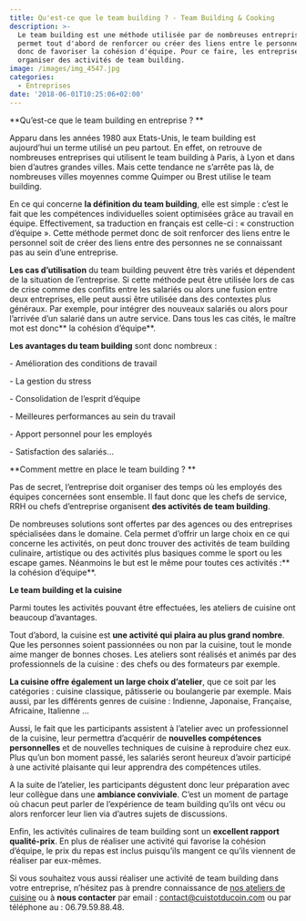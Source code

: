 ```yaml
---
title: Qu'est-ce que le team building ? - Team Building & Cooking
description: >-
  Le team building est une méthode utilisée par de nombreuses entreprises. Elle
  permet tout d'abord de renforcer ou créer des liens entre le personnel, et
  donc de favoriser la cohésion d'équipe. Pour ce faire, les entreprises doivent
  organiser des activités de team building.
image: /images/img_4547.jpg
categories:
  - Entreprises
date: '2018-06-01T10:25:06+02:00'
---
```

**Qu’est-ce que le team building en entreprise ?
**

Apparu dans les années 1980 aux Etats-Unis, le team building est aujourd’hui un terme utilisé un peu partout. En effet, on retrouve de nombreuses entreprises qui utilisent le team building à Paris, à Lyon et dans bien d’autres grandes villes. Mais cette tendance ne s’arrête pas là, de nombreuses villes moyennes comme Quimper ou Brest utilise le team building.

En ce qui concerne **la définition du team building**, elle est simple : c’est le fait que les compétences individuelles soient optimisées grâce au travail en équipe. Effectivement, sa traduction en français est celle-ci : « construction d’équipe ».  Cette méthode permet donc de soit renforcer des liens entre le personnel soit de créer des liens entre des personnes ne se connaissant pas au sein d’une entreprise. 

**Les cas d’utilisation** du team building peuvent être très variés et dépendent de la situation de l’entreprise. Si cette méthode peut être utilisée lors de cas de crise comme des conflits entre les salariés ou alors une fusion entre deux entreprises, elle peut aussi être utilisée dans des contextes plus généraux. Par exemple, pour intégrer des nouveaux salariés ou alors pour l’arrivée d’un salarié dans un autre service. Dans tous les cas cités, le maître mot est donc** la cohésion d’équipe**.

**Les avantages du team building** sont donc nombreux :

\-	Amélioration des conditions de travail

\-	La gestion du stress

\-	Consolidation de l’esprit d’équipe

\-	Meilleures performances au sein du travail

\-	Apport personnel pour les employés

\-	Satisfaction des salariés…

**Comment mettre en place le team building ?
**

Pas de secret, l’entreprise doit organiser des temps où les employés des équipes concernées sont ensemble. Il faut donc que les chefs de service, RRH ou chefs d’entreprise organisent **des activités de team building**.  

De nombreuses solutions sont offertes par des agences ou des entreprises spécialisées dans le domaine. Cela permet d’offrir un large choix en ce qui concerne les activités, on peut donc trouver des activités de team building culinaire, artistique ou des activités plus basiques comme le sport ou les escape games. Néanmoins le but est le même pour toutes ces activités :** la cohésion d’équipe**.

**Le team building et la cuisine**

Parmi toutes les activités pouvant être effectuées, les ateliers de cuisine ont beaucoup d’avantages.

Tout d’abord, la cuisine est **une activité qui plaira au plus grand nombre**. Que les personnes soient passionnées ou non par la cuisine, tout le monde aime manger de bonnes choses. Les ateliers sont réalisés et animés par des professionnels de la cuisine : des chefs ou des formateurs par exemple. 

**La cuisine offre également un large choix d’atelier**, que ce soit par les catégories : cuisine classique, pâtisserie ou boulangerie par exemple. Mais aussi, par les différents genres de cuisine : Indienne, Japonaise, Française, Africaine, Italienne …

Aussi, le fait que les participants assistent à l’atelier avec un professionnel de la cuisine, leur permettra d’acquérir de **nouvelles compétences personnelles** et de nouvelles techniques de cuisine à reproduire chez eux. Plus qu’un bon moment passé, les salariés seront heureux d’avoir participé à une activité plaisante qui leur apprendra des compétences utiles.

A la suite de l’atelier, les participants dégustent donc leur préparation avec leur collègue dans une **ambiance conviviale**. C’est un moment de partage où chacun peut parler de l’expérience de team building qu’ils ont vécu ou alors renforcer leur lien via d’autres sujets de discussions.

Enfin, les activités culinaires de team building sont un **excellent rapport qualité-prix**. En plus de réaliser une activité qui favorise la cohésion d’équipe, le prix du repas est inclus puisqu’ils mangent ce qu’ils viennent de réaliser par eux-mêmes. 

Si vous souhaitez vous aussi réaliser une activité de team building dans votre entreprise, n’hésitez pas à prendre connaissance de [nos ateliers de cuisine](https://www.cuistotducoin.com/) ou à **nous contacter** par email : contact@cuistotducoin.com ou par téléphone au :  06.79.59.88.48.
